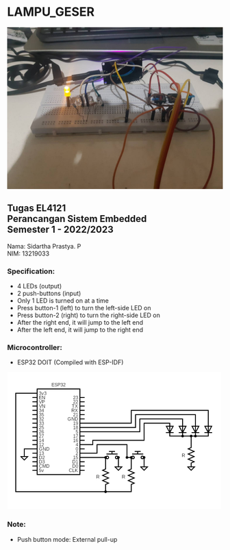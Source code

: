 # LAMPU_GESER
![](experiment.jpg)

## Tugas EL4121 <br/> Perancangan Sistem Embedded <br/> Semester 1 - 2022/2023

Nama: Sidartha Prastya. P <br/>
NIM: 13219033 <br/>

### Specification:

- 4 LEDs (output)
- 2 push-buttons (input)
- Only 1 LED is turned on at a time
- Press button-1 (left) to turn the left-side LED on
- Press button-2 (right) to turn the right-side LED on
- After the right end, it will jump to the left end
- After the left end, it will jump to the right end

### Microcontroller:
- ESP32 DOIT (Compiled with ESP-IDF)

![](circuit.png)
### Note:
- Push button mode: External pull-up